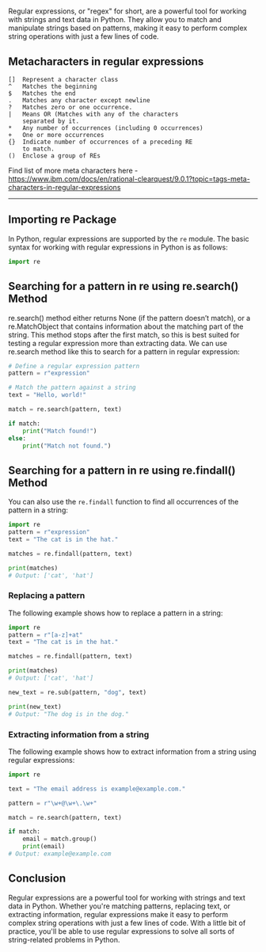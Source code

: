 # 

Regular expressions, or "regex" for short, are a powerful tool for working with strings and text data in Python. They allow you to match and manipulate strings based on patterns, making it easy to perform complex string operations with just a few lines of code.

## Metacharacters in regular expressions

``` 
[]  Represent a character class
^   Matches the beginning
$   Matches the end
.   Matches any character except newline
?   Matches zero or one occurrence.
|   Means OR (Matches with any of the characters
    separated by it.
*   Any number of occurrences (including 0 occurrences)
+   One or more occurrences
{}  Indicate number of occurrences of a preceding RE 
    to match.
()  Enclose a group of REs
```

Find list of more meta characters here - https://www.ibm.com/docs/en/rational-clearquest/9.0.1?topic=tags-meta-characters-in-regular-expressions

---
## Importing re Package
In Python, regular expressions are supported by the `re` module. The basic syntax for working with regular expressions in Python is as follows:

```python
import re
```

## Searching for a pattern in re using re.search() Method
re.search() method either returns None (if the pattern doesn’t match), or a re.MatchObject that contains information about the matching part of the string. This method stops after the first match, so this is best suited for testing a regular expression more than extracting data.
We can use re.search method like this to search for a pattern in regular expression:
```python
# Define a regular expression pattern
pattern = r"expression"

# Match the pattern against a string
text = "Hello, world!"

match = re.search(pattern, text)

if match:
    print("Match found!")
else:
    print("Match not found.")
```
## Searching for a pattern in re using re.findall() Method
You can also use the `re.findall` function to find all occurrences of the pattern in a string:


```python
import re
pattern = r"expression"
text = "The cat is in the hat."

matches = re.findall(pattern, text)

print(matches)
# Output: ['cat', 'hat']
```

### Replacing a pattern
The following example shows how to replace a pattern in a string:
```python
import re
pattern = r"[a-z]+at"
text = "The cat is in the hat."

matches = re.findall(pattern, text)

print(matches)
# Output: ['cat', 'hat']

new_text = re.sub(pattern, "dog", text)

print(new_text)
# Output: "The dog is in the dog."
```

### Extracting information from a string
The following example shows how to extract information from a string using regular expressions:

```python
import re

text = "The email address is example@example.com."

pattern = r"\w+@\w+\.\w+"

match = re.search(pattern, text)

if match:
    email = match.group()
    print(email)
# Output: example@example.com
```
## Conclusion
Regular expressions are a powerful tool for working with strings and text data in Python. Whether you're matching patterns, replacing text, or extracting information, regular expressions make it easy to perform complex string operations with just a few lines of code. With a little bit of practice, you'll be able to use regular expressions to solve all sorts of string-related problems in Python.
